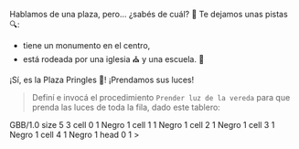 <gs-attire attire-url="https://raw.githubusercontent.com/MumukiProject/mumuki-guia-gobstones-ciudad-de-san-luis-secundaria/master/assets/attires/config_1573073101969.json"></gs-attire>

Hablamos de una plaza, pero… ¿sabés de cuál? :thinking: Te dejamos unas pistas :mag::

* tiene un monumento en el centro,
* está rodeada por una iglesia :church: y una escuela. :school:

¡Sí, es la Plaza Pringles :tada:! ¡Prendamos sus luces!

> Definí e invocá el procedimiento `Prender luz de la vereda` para que prenda las luces de toda la fila, dado este tablero:
>
<gs-board>
GBB/1.0
     size 5 3
     cell 0 1 Negro 1 
     cell 1 1 Negro 1 
     cell 2 1 Negro 1 
     cell 3 1 Negro 1 
     cell 4 1 Negro 1 
     head 0 1
</gs-board>
>
